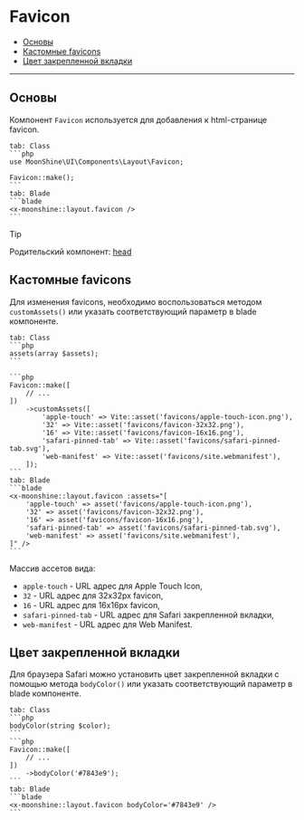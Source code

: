 # Favicon

- [Основы](#basics)
- [Кастомные favicons](#assets)
- [Цвет закрепленной вкладки](#color)

---

<a name="basics"></a>
## Основы

Компонент `Favicon` используется для добавления к html-странице favicon.

~~~tabs
tab: Class
```php
use MoonShine\UI\Components\Layout\Favicon;

Favicon::make();
```
tab: Blade
```blade
<x-moonshine::layout.favicon />
```
~~~

> [!TIP]
> Родительский компонент: [head](/docs/{{version}}/components/head)

<a name="assets"></a>
## Кастомные favicons

Для изменения favicons, необходимо воспользоваться методом `customAssets()` или указать соответствующий параметр в blade компоненте.

~~~tabs
tab: Class
```php
assets(array $assets);
```

```php
Favicon::make([
    // ...
])
    ->customAssets([
        'apple-touch' => Vite::asset('favicons/apple-touch-icon.png'),
        '32' => Vite::asset('favicons/favicon-32x32.png'),
        '16' => Vite::asset('favicons/favicon-16x16.png'),
        'safari-pinned-tab' => Vite::asset('favicons/safari-pinned-tab.svg'),
        'web-manifest' => Vite::asset('favicons/site.webmanifest'),
    ]);
```
tab: Blade
```blade
<x-moonshine::layout.favicon :assets="[
    'apple-touch' => asset('favicons/apple-touch-icon.png'),
    '32' => asset('favicons/favicon-32x32.png'),
    '16' => asset('favicons/favicon-16x16.png'),
    'safari-pinned-tab' => asset('favicons/safari-pinned-tab.svg'),
    'web-manifest' => asset('favicons/site.webmanifest'),
]" />
```
~~~

Массив ассетов вида:
- `apple-touch` - URL адрес для Apple Touch Icon,
- `32` - URL адрес для 32x32px favicon,
- `16` - URL адрес для 16x16px favicon,
- `safari-pinned-tab` - URL адрес для Safari закрепленной вкладки,
- `web-manifest` - URL адрес для Web Manifest.

<a name="color"></a>
## Цвет закрепленной вкладки

Для браузера Safari можно установить цвет закрепленной вкладки с помощью метода `bodyColor()` или указать соответствующий параметр в blade компоненте.

~~~tabs
tab: Class
```php
bodyColor(string $color);
```
```php
Favicon::make([
    // ...
])
    ->bodyColor('#7843e9');
```
tab: Blade
```blade
<x-moonshine::layout.favicon bodyColor='#7843e9' />
```
~~~
